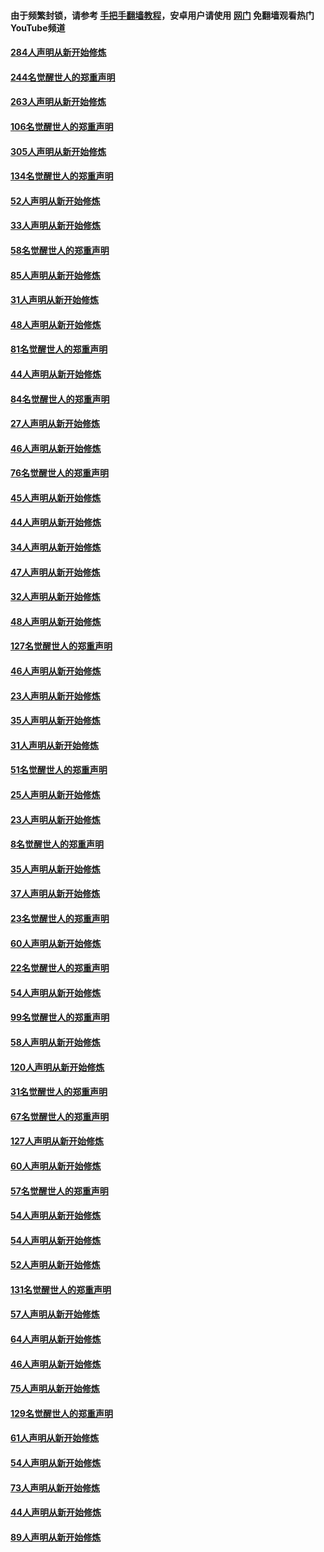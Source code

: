 #### 由于频繁封锁，请参考 [手把手翻墙教程](https://github.com/gfw-breaker/guides/wiki/)，安卓用户请使用 [网门](https://github.com/gfw-breaker/nogfw/blob/master/dl.md?t=03301001) 免翻墙观看热门YouTube频道 

#### [284人声明从新开始修炼](../pages/91/422707.md?t=03301001) 

#### [244名觉醒世人的郑重声明](../pages/91/422706.md?t=03301001) 

#### [263人声明从新开始修炼](../pages/91/422553.md?t=03301001) 

#### [106名觉醒世人的郑重声明](../pages/91/422552.md?t=03301001) 

#### [305人声明从新开始修炼](../pages/91/422153.md?t=03301001) 

#### [134名觉醒世人的郑重声明](../pages/91/422152.md?t=03301001) 

#### [52人声明从新开始修炼](../pages/91/421846.md?t=03301001) 

#### [33人声明从新开始修炼](../pages/91/421804.md?t=03301001) 

#### [58名觉醒世人的郑重声明](../pages/91/421845.md?t=03301001) 

#### [85人声明从新开始修炼](../pages/91/421769.md?t=03301001) 

#### [31人声明从新开始修炼](../pages/91/421763.md?t=03301001) 

#### [48人声明从新开始修炼](../pages/91/421605.md?t=03301001) 

#### [81名觉醒世人的郑重声明](../pages/91/421656.md?t=03301001) 

#### [44人声明从新开始修炼](../pages/91/421544.md?t=03301001) 

#### [84名觉醒世人的郑重声明](../pages/91/421543.md?t=03301001) 

#### [27人声明从新开始修炼](../pages/91/421465.md?t=03301001) 

#### [46人声明从新开始修炼](../pages/91/421454.md?t=03301001) 

#### [76名觉醒世人的郑重声明](../pages/91/421453.md?t=03301001) 

#### [45人声明从新开始修炼](../pages/91/421452.md?t=03301001) 

#### [44人声明从新开始修炼](../pages/91/421422.md?t=03301001) 

#### [34人声明从新开始修炼](../pages/91/421322.md?t=03301001) 

#### [47人声明从新开始修炼](../pages/91/421264.md?t=03301001) 

#### [32人声明从新开始修炼](../pages/91/421225.md?t=03301001) 

#### [48人声明从新开始修炼](../pages/91/421202.md?t=03301001) 

#### [127名觉醒世人的郑重声明](../pages/91/421224.md?t=03301001) 

#### [46人声明从新开始修炼](../pages/91/421203.md?t=03301001) 

#### [23人声明从新开始修炼](../pages/91/421138.md?t=03301001) 

#### [35人声明从新开始修炼](../pages/91/421122.md?t=03301001) 

#### [31人声明从新开始修炼](../pages/91/421081.md?t=03301001) 

#### [51名觉醒世人的郑重声明](../pages/91/421080.md?t=03301001) 

#### [25人声明从新开始修炼](../pages/91/421020.md?t=03301001) 

#### [23人声明从新开始修炼](../pages/91/420884.md?t=03301001) 

#### [8名觉醒世人的郑重声明](../pages/91/420883.md?t=03301001) 

#### [35人声明从新开始修炼](../pages/91/420809.md?t=03301001) 

#### [37人声明从新开始修炼](../pages/91/420766.md?t=03301001) 

#### [23名觉醒世人的郑重声明](../pages/91/420765.md?t=03301001) 

#### [60人声明从新开始修炼](../pages/91/420727.md?t=03301001) 

#### [22名觉醒世人的郑重声明](../pages/91/420726.md?t=03301001) 

#### [54人声明从新开始修炼](../pages/91/420529.md?t=03301001) 

#### [99名觉醒世人的郑重声明](../pages/91/420528.md?t=03301001) 

#### [58人声明从新开始修炼](../pages/91/420198.md?t=03301001) 

#### [120人声明从新开始修炼](../pages/91/420141.md?t=03301001) 

#### [31名觉醒世人的郑重声明](../pages/91/420197.md?t=03301001) 

#### [67名觉醒世人的郑重声明](../pages/91/420140.md?t=03301001) 

#### [127人声明从新开始修炼](../pages/91/420082.md?t=03301001) 

#### [60人声明从新开始修炼](../pages/91/420081.md?t=03301001) 

#### [57名觉醒世人的郑重声明](../pages/91/420080.md?t=03301001) 

#### [54人声明从新开始修炼](../pages/91/419533.md?t=03301001) 

#### [54人声明从新开始修炼](../pages/91/419532.md?t=03301001) 

#### [52人声明从新开始修炼](../pages/91/419531.md?t=03301001) 

#### [131名觉醒世人的郑重声明](../pages/91/419530.md?t=03301001) 

#### [57人声明从新开始修炼](../pages/91/419430.md?t=03301001) 

#### [64人声明从新开始修炼](../pages/91/419429.md?t=03301001) 

#### [46人声明从新开始修炼](../pages/91/419428.md?t=03301001) 

#### [75人声明从新开始修炼](../pages/91/419427.md?t=03301001) 

#### [129名觉醒世人的郑重声明](../pages/91/419426.md?t=03301001) 

#### [61人声明从新开始修炼](../pages/91/419198.md?t=03301001) 

#### [54人声明从新开始修炼](../pages/91/419197.md?t=03301001) 

#### [73人声明从新开始修炼](../pages/91/419196.md?t=03301001) 

#### [44人声明从新开始修炼](../pages/91/419075.md?t=03301001) 

#### [89人声明从新开始修炼](../pages/91/419074.md?t=03301001) 

